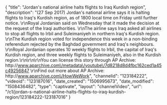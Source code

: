 {
    "title": "Jordan's national airline halts flights to Iraq Kurdish region",
    "description": "(27 Sep 2017) Jordan's national airline says it is halting flights to Iraq's Kurdish region, as of 1800 local time on Friday until further notice. \r\nRoyal Jordanian said on Wednesday that it made the decision at the request of the Iraqi authorities. \r\nThe airline says Iraq asked all airlines to stop all flights to Irbil and Suleimaniyeh in northern Iraq's Kurdish region. \r\nThe Kurdish region voted for independence this week in a non-binding referendum rejected by the Baghdad government and Iraq's neighbours. \r\nRoyal Jordanian operates 10 weekly flights to Irbil, the capital of Iraq's Kurdish region, and three weekly flights to Suleimaniyeh, also in the Kurdish region.\r\n\r\n\r\nYou can license this story through AP Archive: http:\/\/www.aparchive.com\/metadata\/youtube\/7d8218d8d4fbc162ced1a45c49256847 \r\nFind out more about AP Archive: http:\/\/www.aparchive.com\/HowWeWork",
    "channelid": "123184222",
    "videoid": "123187016",
    "date_created": "1506995673",
    "date_modified": "1508436482",
    "type": "captivate",
    "layout": "channelVideo",
    "url": "\/c1\/jordan-s-national-airline-halts-flights-to-iraq-kurdish-region\/123184222-123187016"
}